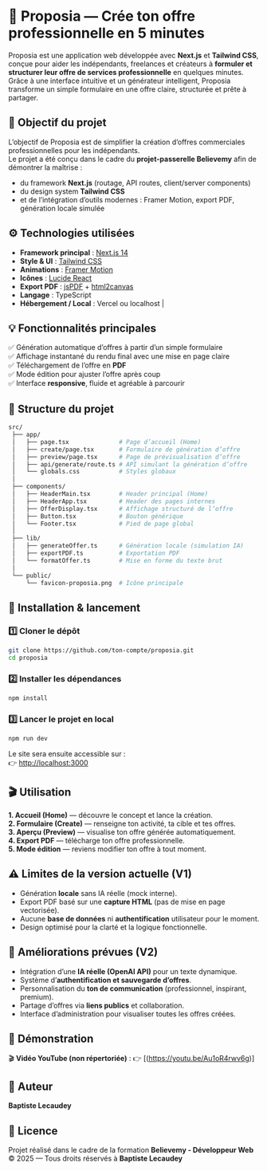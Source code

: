 # 🚀 Proposia — Crée ton offre professionnelle en 5 minutes

Proposia est une application web développée avec **Next.js** et **Tailwind CSS**, conçue pour aider les indépendants, freelances et créateurs à **formuler et structurer leur offre de services professionnelle** en quelques minutes.  
Grâce à une interface intuitive et un générateur intelligent, Proposia transforme un simple formulaire en une offre claire, structurée et prête à partager.

## 🧩 Objectif du projet

L’objectif de Proposia est de simplifier la création d’offres commerciales professionnelles pour les indépendants.  
Le projet a été conçu dans le cadre du **projet-passerelle Believemy** afin de démontrer la maîtrise :

- du framework **Next.js** (routage, API routes, client/server components)
- du design system **Tailwind CSS**
- et de l’intégration d’outils modernes : Framer Motion, export PDF, génération locale simulée

## ⚙️ Technologies utilisées

- **Framework principal** : [Next.js 14](https://nextjs.org/)
- **Style & UI** : [Tailwind CSS](https://tailwindcss.com/)
- **Animations** : [Framer Motion](https://www.framer.com/motion/)
- **Icônes** : [Lucide React](https://lucide.dev/)
- **Export PDF** : [jsPDF](https://github.com/parallax/jsPDF) + [html2canvas](https://github.com/niklasvh/html2canvas)
- **Langage** : TypeScript
- **Hébergement / Local** : Vercel ou localhost |

## 💡 Fonctionnalités principales

✅ Génération automatique d’offres à partir d’un simple formulaire  
✅ Affichage instantané du rendu final avec une mise en page claire  
✅ Téléchargement de l’offre en **PDF**  
✅ Mode édition pour ajuster l’offre après coup  
✅ Interface **responsive**, fluide et agréable à parcourir

## 🧱 Structure du projet

```bash
src/
 ├── app/
 │   ├── page.tsx              # Page d’accueil (Home)
 │   ├── create/page.tsx       # Formulaire de génération d’offre
 │   ├── preview/page.tsx      # Page de prévisualisation d’offre
 │   ├── api/generate/route.ts # API simulant la génération d’offre
 │   └── globals.css           # Styles globaux
 │
 ├── components/
 │   ├── HeaderMain.tsx        # Header principal (Home)
 │   ├── HeaderApp.tsx         # Header des pages internes
 │   ├── OfferDisplay.tsx      # Affichage structuré de l’offre
 │   ├── Button.tsx            # Bouton générique
 │   └── Footer.tsx            # Pied de page global
 │
 ├── lib/
 │   ├── generateOffer.ts      # Génération locale (simulation IA)
 │   ├── exportPDF.ts          # Exportation PDF
 │   └── formatOffer.ts        # Mise en forme du texte brut
 │
 └── public/
     └── favicon-proposia.png  # Icône principale
```

## 🧭 Installation & lancement

### 1️⃣ Cloner le dépôt

```bash
git clone https://github.com/ton-compte/proposia.git
cd proposia
```

### 2️⃣ Installer les dépendances

```bash
npm install
```

### 3️⃣ Lancer le projet en local

```bash
npm run dev
```

Le site sera ensuite accessible sur :  
👉 [http://localhost:3000](http://localhost:3000)

## 🎬 Utilisation

**1. Accueil (Home)** — découvre le concept et lance la création.  
**2. Formulaire (Create)** — renseigne ton activité, ta cible et tes offres.  
**3. Aperçu (Preview)** — visualise ton offre générée automatiquement.  
**4. Export PDF** — télécharge ton offre professionnelle.  
**5. Mode édition** — reviens modifier ton offre à tout moment.

## ⚠️ Limites de la version actuelle (V1)

- Génération **locale** sans IA réelle (mock interne).
- Export PDF basé sur une **capture HTML** (pas de mise en page vectorisée).
- Aucune **base de données** ni **authentification** utilisateur pour le moment.
- Design optimisé pour la clarté et la logique fonctionnelle.

## 🚀 Améliorations prévues (V2)

- Intégration d’une **IA réelle (OpenAI API)** pour un texte dynamique.
- Système d’**authentification et sauvegarde d’offres**.
- Personnalisation du **ton de communication** (professionnel, inspirant, premium).
- Partage d’offres via **liens publics** et collaboration.
- Interface d’administration pour visualiser toutes les offres créées.

## 🎥 Démonstration

🎬 **Vidéo YouTube (non répertoriée)** :
👉 [(https://youtu.be/Au1oR4rwv6g)]

## 👤 Auteur

**Baptiste Lecaudey**

## 📄 Licence

Projet réalisé dans le cadre de la formation **Believemy - Développeur Web**  
© 2025 — Tous droits réservés à **Baptiste Lecaudey**
